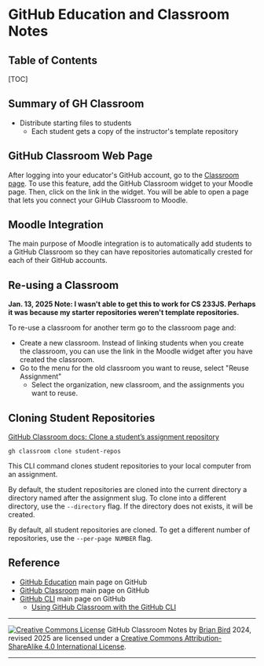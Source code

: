 <h1>GitHub Education and Classroom Notes</h1>

<h2> Table of Contents</h2>

[TOC]

## Summary of GH Classroom 

- Distribute starting files to students
  - Each student gets a copy of the instructor's template repository
  
    

## GitHub Classroom Web Page

After logging into your educator's GitHub account, go to the [Classroom page](https://classroom.github.com/classrooms). To use this feature, add the GitHub Classroom widget to your Moodle page. Then, click on the link in the widget. You will be able to open a page that lets you connect your GiHub Classroom to Moodle.



## Moodle Integration

The main purpose of Moodle integration is to automatically add students to a GitHub Classroom so they can have repositories automatically crested for each of their GitHub accounts.

## Re-using a Classroom

**Jan. 13, 2025 Note: I wasn't able to get this to work for CS 233JS. Perhaps it was because my starter repositories weren't template repositories.**

To re-use a classroom for another term go to the classroom page and:

- Create a new classroom. Instead of linking students when you create the classroom, you can use the link in the Moodle widget after you have created the classroom.
- Go to the menu for the old classroom  you want to reuse, select "Reuse Assignment"
  - Select the organization, new classroom, and the assignments you want to reuse.

## Cloning Student Repositories

[GitHub Classroom docs: Clone a student’s assignment repository](https://docs.github.com/en/education/manage-coursework-with-github-classroom/teach-with-github-classroom/using-github-classroom-with-github-cli#clone-a-students-assignment-repository)

```shell
gh classroom clone student-repos
```

This CLI command clones student repositories to your local computer from an assignment. 

By default, the  student repositories are cloned into the current directory a directory  named after the assignment slug. To clone into a different directory,  use the `--directory` flag. If the directory does not exists, it will be created.

By default, all student repositories are cloned. To get a different number of repositories, use the `--per-page NUMBER` flag.



## Reference

- [GitHub Education](https://github.com/edu) main page on GitHub
- [GitHub Classroom](https://classroom.github.com/) main page on GitHub
- [GitHub CLI](https://cli.github.com/) main page on GitHub
  - [Using GitHub Classroom with the GitHub CLI](https://docs.github.com/en/education/manage-coursework-with-github-classroom/teach-with-github-classroom/using-github-classroom-with-github-cli)



------

[![Creative Commons License](https://i.creativecommons.org/l/by-sa/4.0/88x31.png)](http://creativecommons.org/licenses/by-sa/4.0/) GitHub Classroom Notes by [Brian Bird](https://profbird.dev) 2024, revised <time>2025</time> are licensed under a [Creative Commons Attribution-ShareAlike 4.0 International License](http://creativecommons.org/licenses/by-sa/4.0/). 

------------



